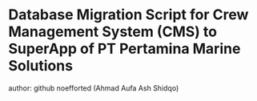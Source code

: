 # Database Migration Script for Crew Management System (CMS) to SuperApp of PT Pertamina Marine Solutions

author: github noefforted (Ahmad Aufa Ash Shidqo)
